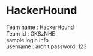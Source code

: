 # HackerHound

Team name : HackerHound <br>
Team id : GKSzNHE <br>
sample login info <br>
username : archit
password: 123